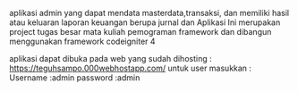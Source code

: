 aplikasi admin yang dapat mendata masterdata,transaksi, dan memiliki hasil atau keluaran laporan keuangan berupa jurnal dan
Aplikasi Ini merupakan project tugas besar mata kuliah pemograman framework dan dibangun menggunakan framework codeigniter 4 


aplikasi dapat dibuka pada web yang sudah dihosting : https://teguhsampo.000webhostapp.com/
untuk user masukkan :
    Username :admin
    password :admin
